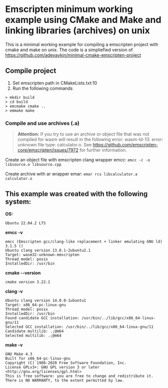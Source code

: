 # Emscripten minimum working example using CMake and Make and linking libraries (archives) on unix
This is a minimal working example for compiling a emscripten project with cmake and make on unix. The code is a simpliefied version of https://github.com/adevaykin/minimal-cmake-emscripten-project

## Compile project
1. Set emscripten path in CMakeLists.txt:10
2. Run the following commands
```
> mkdir build
> cd build
> emcmake cmake ..
> emmake make
```


### Compile and use archives (.a) 
> **Attention:** If you try to use an archive or object file that was not compiled for wasm will result in the following error: wasm-ld-13: error: unknown file type: calculator.o. See https://github.com/emscripten-core/emscripten/issues/7972 for further information.

Create an object file with emscripten clang wrapper emcc: `emcc -c -o libsource.o libsource.cpp` 

Create archive with ar wrapper emar: `emar rcs libcalculator.a calculator.o`
## This example was created with the following system: 
**OS:**
```
Ubuntu 22.04.2 LTS
```
**emcc -v**
```
emcc (Emscripten gcc/clang-like replacement + linker emulating GNU ld) 3.1.5 ()
Ubuntu clang version 13.0.1-2ubuntu2.1
Target: wasm32-unknown-emscripten
Thread model: posix
InstalledDir: /usr/bin
```
**cmake --version**
```
cmake version 3.22.1
```
**clang -v**
```
Ubuntu clang version 14.0.0-1ubuntu1
Target: x86_64-pc-linux-gnu
Thread model: posix
InstalledDir: /usr/bin
Found candidate GCC installation: /usr/bin/../lib/gcc/x86_64-linux-gnu/11
Selected GCC installation: /usr/bin/../lib/gcc/x86_64-linux-gnu/11
Candidate multilib: .;@m64
Selected multilib: .;@m64
```
**make -v**
```
GNU Make 4.3
Built for x86_64-pc-linux-gnu
Copyright (C) 1988-2020 Free Software Foundation, Inc.
License GPLv3+: GNU GPL version 3 or later <http://gnu.org/licenses/gpl.html>
This is free software: you are free to change and redistribute it.
There is NO WARRANTY, to the extent permitted by law.
```
